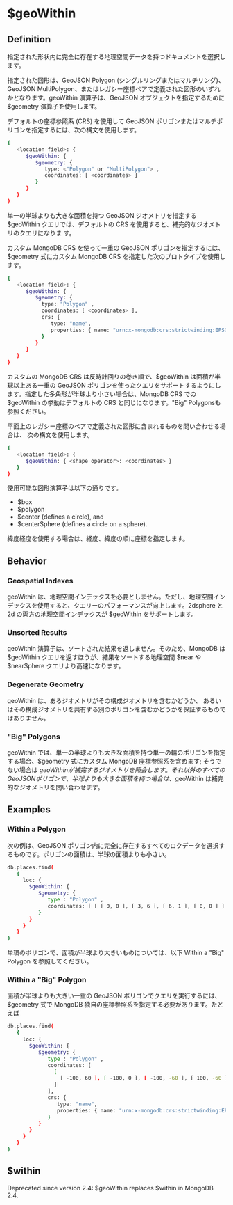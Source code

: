 # $geoWithin
## Definition
指定された形状内に完全に存在する地理空間データを持つドキュメントを選択します。

指定された図形は、GeoJSON Polygon (シングルリングまたはマルチリング)、GeoJSON MultiPolygon、またはレガシー座標ペアで定義された図形のいずれかとなります。geoWithin 演算子は、GeoJSON オブジェクトを指定するために $geometry 演算子を使用します。

デフォルトの座標参照系 (CRS) を使用して GeoJSON ポリゴンまたはマルチポリゴンを指定するには、次の構文を使用します。

```bash
{
   <location field>: {
      $geoWithin: {
         $geometry: {
            type: <"Polygon" or "MultiPolygon"> ,
            coordinates: [ <coordinates> ]
         }
      }
   }
}
```

単一の半球よりも大きな面積を持つ GeoJSON ジオメトリを指定する $geoWithin クエリでは、デフォルトの CRS を使用すると、補完的なジオメトリのクエリになりま す。

カスタム MongoDB CRS を使って一重の GeoJSON ポリゴンを指定するには、 $geometry 式にカスタム MongoDB CRS を指定した次のプロトタイプを使用します。

```bash
{
   <location field>: {
      $geoWithin: {
         $geometry: {
           type: "Polygon" ,
           coordinates: [ <coordinates> ],
           crs: {
              type: "name",
              properties: { name: "urn:x-mongodb:crs:strictwinding:EPSG:4326" }
           }
         }
      }
   }
}
```

カスタムの MongoDB CRS は反時計回りの巻き順で、$geoWithin は面積が半球以上ある一重の GeoJSON ポリゴンを使ったクエリをサポートするようにします。指定した多角形が半球より小さい場合は、MongoDB CRS での $geoWithin の挙動はデフォルトの CRS と同じになります。"Big" Polygonsも参照ください。

平面上のレガシー座標のペアで定義された図形に含まれるものを問い合わせる場合は、 次の構文を使用します。

```bash
{
   <location field>: {
      $geoWithin: { <shape operator>: <coordinates> }
   }
}
```

使用可能な図形演算子は以下の通りです。
- $box
- $polygon
- $center (defines a circle), and
- $centerSphere (defines a circle on a sphere).

緯度経度を使用する場合は、経度、緯度の順に座標を指定します。

## Behavior
### Geospatial Indexes
geoWithin は、地理空間インデックスを必要としません。ただし、地理空間インデックスを使用すると、クエリーのパフォーマンスが向上します。2dsphere と 2d の両方の地理空間インデックスが $geoWithin をサポートします。

### Unsorted Results
geoWithin 演算子は、ソートされた結果を返しません。そのため、MongoDB は $geoWithin クエリを返すほうが、結果をソートする地理空間 $near や $nearSphere クエリより高速になります。

### Degenerate Geometry
geoWithin は、あるジオメトリがその構成ジオメトリを含むかどうか、 あるいはその構成ジオメトリを共有する別のポリゴンを含むかどうかを保証するものではありません。

### "Big" Polygons
geoWithin では、単一の半球よりも大きな面積を持つ単一の輪のポリゴンを指定する場合、$geometry 式にカスタム MongoDB 座標参照系を含めます; そうでない場合は $geoWithin が補完するジオメトリを照会します。それ以外のすべての GeoJSON ポリゴンで、半球よりも大きな面積を持つ場合は、$geoWithin は補完的なジオメトリを問い合わせます。

## Examples
### Within a Polygon
次の例は、GeoJSON ポリゴン内に完全に存在するすべてのロクデータを選択するものです。ポリゴンの面積は、半球の面積よりも小さい。

```bash
db.places.find(
   {
     loc: {
       $geoWithin: {
          $geometry: {
             type : "Polygon" ,
             coordinates: [ [ [ 0, 0 ], [ 3, 6 ], [ 6, 1 ], [ 0, 0 ] ] ]
          }
       }
     }
   }
)
```

単環のポリゴンで、面積が半球より大きいものについては、以下 Within a "Big" Polygon を参照してください。

### Within a "Big" Polygon
面積が半球よりも大きい一重の GeoJSON ポリゴンでクエリを実行するには、 $geometry 式で MongoDB 独自の座標参照系を指定する必要があります。たとえば

```bash
db.places.find(
   {
     loc: {
       $geoWithin: {
          $geometry: {
             type : "Polygon" ,
             coordinates: [
               [
                 [ -100, 60 ], [ -100, 0 ], [ -100, -60 ], [ 100, -60 ], [ 100, 60 ], [ -100, 60 ]
               ]
             ],
             crs: {
                type: "name",
                properties: { name: "urn:x-mongodb:crs:strictwinding:EPSG:4326" }
             }
          }
       }
     }
   }
)
```

## $within
Deprecated since version 2.4: $geoWithin replaces $within in MongoDB 2.4.
